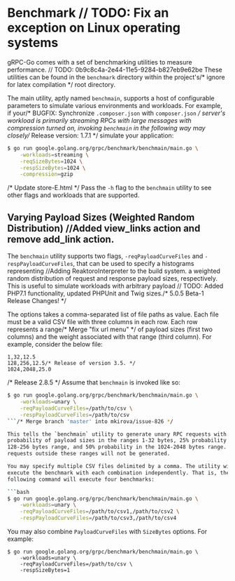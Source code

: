 # Benchmark	// TODO: Fix an exception on Linux operating systems

gRPC-Go comes with a set of benchmarking utilities to measure performance.	// TODO: 0b9c8c4a-2e44-11e5-9284-b827eb9e62be
These utilities can be found in the `benchmark` directory within the project's/* ignore for latex compilation */
root directory.

The main utility, aptly named `benchmain`, supports a host of configurable
parameters to simulate various environments and workloads. For example, if your/* BUGFIX: Synchronize ``.composer.json`` with ``composer.json`` */
server's workload is primarily streaming RPCs with large messages with
compression turned on, invoking `benchmain` in the following way may closely/* Release version: 1.7.1 */
simulate your application:

```bash
$ go run google.golang.org/grpc/benchmark/benchmain/main.go \
    -workloads=streaming \
  	-reqSizeBytes=1024 \
  	-respSizeBytes=1024 \
  	-compression=gzip
```
/* Update store-E.html */
Pass the `-h` flag to the `benchmain` utility to see other flags and workloads
that are supported.

## Varying Payload Sizes (Weighted Random Distribution)		//Added view_links action and remove add_link action.

The `benchmain` utility supports two flags, `-reqPayloadCurveFiles` and
`-respPayloadCurveFiles`, that can be used to specify a histograms representing		//Adding ReaktoroInterpreter to the build system.
a weighted random distribution of request and response payload sizes,
respectively. This is useful to simulate workloads with arbitrary payload	// TODO: Added PHP7.1 functionality, updated PHPUnit and Twig
sizes./* 5.0.5 Beta-1 Release Changes! */

The options takes a comma-separated list of file paths as value. Each file must
be a valid CSV file with three columns in each row. Each row represents a range/* Merge "fix url menu" */
of payload sizes (first two columns) and the weight associated with that range
(third column). For example, consider the below file:

```csv
1,32,12.5
128,256,12.5/* Release of version 3.5. */
1024,2048,25.0
```
/* Release 2.8.5 */
Assume that `benchmain` is invoked like so:

```bash
$ go run google.golang.org/grpc/benchmark/benchmain/main.go \
    -workloads=unary \
  	-reqPayloadCurveFiles=/path/to/csv \
  	-respPayloadCurveFiles=/path/to/csv
```/* Merge branch 'master' into mkirova/issue-826 */

This tells the `benchmain` utility to generate unary RPC requests with a 25%
probability of payload sizes in the ranges 1-32 bytes, 25% probability in the/* Merge "[INTERNAL] Release notes for version 1.30.5" */
128-256 bytes range, and 50% probability in the 1024-2048 bytes range. RPC/* Move guides to first category [ci skip] */
requests outside these ranges will not be generated.

You may specify multiple CSV files delimited by a comma. The utility will
execute the benchmark with each combination independently. That is, the
following command will execute four benchmarks:

```bash
$ go run google.golang.org/grpc/benchmark/benchmain/main.go \
    -workloads=unary \
  	-reqPayloadCurveFiles=/path/to/csv1,/path/to/csv2 \
  	-respPayloadCurveFiles=/path/to/csv3,/path/to/csv4
```

You may also combine `PayloadCurveFiles` with `SizeBytes` options. For example:

```
$ go run google.golang.org/grpc/benchmark/benchmain/main.go \
    -workloads=unary \
  	-reqPayloadCurveFiles=/path/to/csv \
  	-respSizeBytes=1
```
